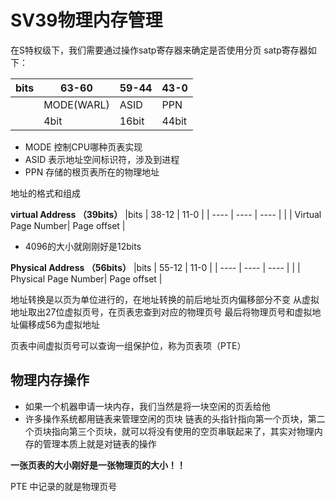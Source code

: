 # SV39物理内存管理

在S特权级下，我们需要通过操作satp寄存器来确定是否使用分页
satp寄存器如下：

|bits    |  63-60    | 59-44    |43-0       |
|  ----  | ----      | ----     | ----      |
|        | MODE(WARL)|   ASID   | PPN       |
|        | 4bit      |16bit     | 44bit     |

- MODE 控制CPU哪种页表实现
- ASID 表示地址空间标识符，涉及到进程
- PPN 存储的根页表所在的物理地址

地址的格式和组成

**virtual Address （39bits）**
|bits    |  38-12    | 11-0     |
|  ----  | ----      | ----     |
|        | Virtual Page Number|   Page offset  |

- 4096的大小就刚刚好是12bits

**Physical Address （56bits）**
|bits    |  55-12    | 11-0     |
|  ----  | ----      | ----     |
|        | Physical Page Number|   Page offset  |

地址转换是以页为单位进行的，在地址转换的前后地址页内偏移部分不变
从虚拟地址取出27位虚拟页号，在页表忠查到对应的物理页号
最后将物理页号和虚拟地址偏移成56为虚拟地址

页表中间虚拟页号可以查询一组保护位，称为页表项（PTE）

## 物理内存操作
- 如果一个机器申请一块内存，我们当然是将一块空闲的页丢给他
- 许多操作系统都用链表来管理空闲的页块
链表的头指针指向第一个页块，第二个页块指向第三个页块，就可以将没有使用的空页串联起来了，其实对物理内存的管理本质上就是对链表的操作

**一张页表的大小刚好是一张物理页的大小！！**

PTE 中记录的就是物理页号

